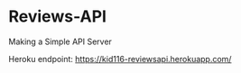 # Reviews-API
Making a Simple API Server

Heroku endpoint: https://kid116-reviewsapi.herokuapp.com/
